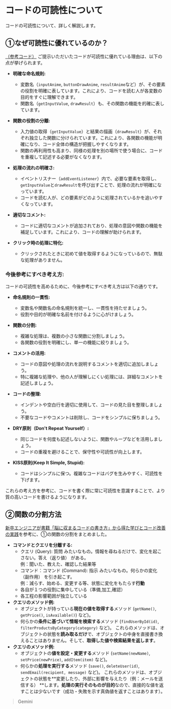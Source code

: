 # コードの可読性について

コードの可読性について、詳しく解説します。

## ①なぜ可読性に優れているのか？
[（参考コード）](../../practice/javascript/funcs/return_anser.html)
ご提示いただいたコードが可読性に優れている理由は、以下の点が挙げられます。

* **明確な命名規則:**
   * 変数名（`inputAnime`, `buttonDrawAnime`, `resultAnime`など）が、その要素の役割を明確に表しています。これにより、コードを読む人が各変数の目的をすぐに理解できます。
   * 関数名（`getInputValue`, `drawResult`）も、その関数の機能を的確に表しています。

* **関数の役割の分離:**
   * 入力値の取得（`getInputValue`）と結果の描画（`drawResult`）が、それぞれ独立した関数に分けられています。これにより、各関数の機能が明確になり、コード全体の構造が把握しやすくなります。
   * 関数の再利用性も高まり、同様の処理を別の場所で使う場合に、コードを重複して記述する必要がなくなります。

* **処理の流れの明確さ:**
   * イベントリスナー（`addEventListener`）内で、必要な要素を取得し、`getInputValue`と`drawResult`を呼び出すことで、処理の流れが明確になっています。
   * コードを読む人が、どの要素がどのように処理されているかを追いやすくなっています。

* **適切なコメント:**
   * コードに適切なコメントが追加されており、処理の意図や関数の機能を補足しています。これにより、コードの理解が助けられます。

* **クリック時の処理に特化:**
   * クリックされたときに初めて値を取得するようになっているので、無駄な処理がありません。

### 今後参考にすべき考え方:

コードの可読性を高めるために、今後参考にすべき考え方は以下の通りです。

* **命名規則の一貫性:**
   * 変数名や関数名の命名規則を統一し、一貫性を持たせましょう。
   * 役割や目的が明確な名前を付けるように心がけましょう。

* **関数の分割:**
   * 複雑な処理は、複数の小さな関数に分割しましょう。
   * 各関数の役割を明確にし、単一の機能に絞りましょう。

* **コメントの活用:**
   * コードの意図や処理の流れを説明するコメントを適切に追加しましょう。
   * 特に複雑な処理や、他の人が理解しにくい処理には、詳細なコメントを記述しましょう。

* **コードの整理:**
   * インデントや空白行を適切に使用して、コードの見た目を整理しましょう。
   * 不要なコードやコメントは削除し、コードをシンプルに保ちましょう。

* **DRY原則（Don't Repeat Yourself）:**
   * 同じコードを何度も記述しないように、関数やループなどを活用しましょう。
   * コードの重複を避けることで、保守性や可読性が向上します。

* **KISS原則(Keep It Simple, Stupid):**
   * コードはシンプルに保つ。複雑なコードはバグを生みやすく、可読性を下げます。

これらの考え方を参考に、コードを書く際に常に可読性を意識することで、より質の高いコードを書けるようになります。

## ②関数の分割方法
[新卒エンジニアが書籍「脳に収まるコードの書き方」から得た学びとコード改善の実践](https://tech-blog.rakus.co.jp/entry/20250324/code-that-fits-in-your-head)を参考に、①の関数の分割をまとめました。

* **コマンドとクエリを分離する:**
    * クエリ (Query): 質問 みたいなもの。情報を尋ねるだけで、変化を起こさない。答え（返り値） がある。  
    例：聞いた、教えた、確認した結果等
    * コマンド：コマンド (Command): 指示 みたいなもの。何らかの変化（副作用） を引き起こす。  
    例：減らす、始める、変更する等、状態に変化をもたらす**行動**
    * 各自が１つの役割に集中している（準備,加工,確認）
    * 各工程の影響範囲が独立している
* **クエリのメソッド例:**
    * オブジェクトが持っている**現在の値を取得する**メソッド (`getName()`, `getPrice()`, `isAvailable()`) など)。
    * 何らかの**条件に基づいて情報を検索する**メソッド (`findUserById(id)`, `filterProductsByCategory(category)` など)。
これらのメソッドは、オブジェクトの状態を**読み取るだけ**で、オブジェクトの中身を直接書き換えることはありません。そして、**取得した値や検索結果を返します**。
* **クエリのメソッド例:**
    * オブジェクトの**値を設定・変更する**メソッド (`setName(newName)`, `setPrice(newPrice)`, `addItem(item)` など)。
    * 何らかの**処理を実行する**メソッド (`save()`, `deleteUser(id)`, `sendEmail(recipient, message)` など)。
これらのメソッドは、オブジェクトの状態を**変更したり、外部に影響を与えたり（例：メールを送信する） **します。**処理の実行そのものが目的**なので、直接的な値を返すことは少ないです（成功・失敗を示す真偽値を返すことはあります）。

> Gemini